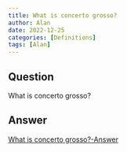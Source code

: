 ```yaml
---
title: What is concerto grosso?
author: Alan
date: 2022-12-25
categories: [Definitions]
tags: [Alan]
---
```


## Question

What is concerto grosso?



## Answer

[What is concerto grosso?-Answer](/music-history/posts/What-is-concerto-grosso-answer/)